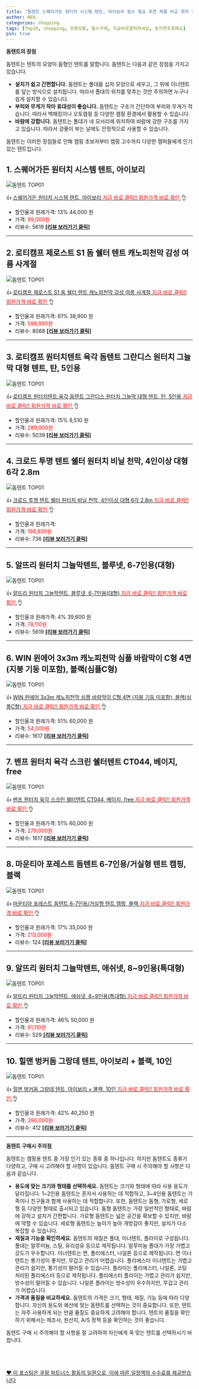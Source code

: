 ```yaml
---
title: "돔텐트 스퀘어가든 원터치 시스템 텐트, 아이보리 필수 필요 추천 제품 비교 최저 가격 비교 장점 구매 후기 구매평"
author: NEO.
categories: shopping
tags: [Top10, shopping, 유행상품, 필수구매, 지금바로클릭하세요, 놓치면후회해요]
pin: true
---
```

**돔텐트의 장점**

돔텐트는 텐트의 모양이 돔형인 텐트를 말합니다. 돔텐트는 다음과 같은 장점을 가지고 있습니다.

* **설치가 쉽고 간편합니다.** 돔텐트는 폴대를 십자 모양으로 세우고, 그 위에 이너텐트를 덮는 방식으로 설치됩니다. 따라서 폴대의 위치를 맞추는 것만 주의하면 누구나 쉽게 설치할 수 있습니다.
* **부피와 무게가 작아 휴대성이 좋습니다.** 돔텐트는 구조가 간단하여 부피와 무게가 작습니다. 따라서 백패킹이나 오토캠핑 등 다양한 캠핑 환경에서 활용할 수 있습니다.
* **바람에 강합니다.** 돔텐트는 폴대가 네 모서리에 위치하여 바람에 강한 구조를 가지고 있습니다. 따라서 강풍이 부는 날에도 안정적으로 사용할 수 있습니다.

돔텐트는 이러한 장점들로 인해 캠핑 초보자부터 캠핑 고수까지 다양한 캠퍼들에게 인기 있는 텐트입니다.

   

## 1. 스퀘어가든 원터치 시스템 텐트, 아이보리

![돔텐트 TOP01](https://thumbnail9.coupangcdn.com/thumbnails/remote/490x490ex/image/vendor_inventory/e684/eee8ad37a5859a38b415483bbfc70cb7a14653e3a23cbda9d3ca6f85bcd3.jpg)


👍 [스퀘어가든 원터치 시스템 텐트, 아이보리 <font color=red> 지금 바로 클릭!! 회원가격 바로 확인 </font> ](https://link.coupang.com/re/AFFSDP?lptag=AF3617701&subid=GithubCoopas&pageKey=7442643347&traceid=V0-153&itemId=19356852476&vendorItemId=86469938583) 👌 


- 할인율과 원래가격: 13%  44,000   원
- 가격: <span style='color:red'>99,000원</span>
- 리뷰수: 5619  [**[리뷰 보러가기 클릭]**](https://link.coupang.com/re/AFFSDP?lptag=AF3617701&subid=GithubCoopas&pageKey=7442643347&traceid=V0-153&itemId=19356852476&vendorItemId=86469938583)

---


   

## 2. 로티캠프 제로스트 S1 돔 쉘터 텐트 캐노피천막 감성 여름 사계절

![돔텐트 TOP01](https://thumbnail6.coupangcdn.com/thumbnails/remote/490x490ex/image/vendor_inventory/a3b5/4cb8567586712fa36d7300d950749939002590be1fc23fd91a05b16f9632.jpg)


👍 [로티캠프 제로스트 S1 돔 쉘터 텐트 캐노피천막 감성 여름 사계절 <font color=red> 지금 바로 클릭!! 회원가격 바로 확인 </font> ](https://link.coupang.com/re/AFFSDP?lptag=AF3617701&subid=GithubCoopas&pageKey=7505708937&traceid=V0-153&itemId=19656355934&vendorItemId=85905415336) 👌 


- 할인율과 원래가격: 61%  38,900   원
- 가격: <span style='color:red'>598,990원</span>
- 리뷰수: 8068  [**[리뷰 보러가기 클릭]**](https://link.coupang.com/re/AFFSDP?lptag=AF3617701&subid=GithubCoopas&pageKey=7505708937&traceid=V0-153&itemId=19656355934&vendorItemId=85905415336)

---


   

## 3. 로티캠프 원터치텐트 육각 돔텐트 그란디스 원터치 그늘막 대형 텐트, 탄, 5인용

![돔텐트 TOP01](https://thumbnail8.coupangcdn.com/thumbnails/remote/490x490ex/image/vendor_inventory/b862/2d0f915cbcec02ad73503cd94e76a89e6ad7eb55214c000d387ddfddcabb.jpg)


👍 [로티캠프 원터치텐트 육각 돔텐트 그란디스 원터치 그늘막 대형 텐트, 탄, 5인용 <font color=red> 지금 바로 클릭!! 회원가격 바로 확인 </font> ](https://link.coupang.com/re/AFFSDP?lptag=AF3617701&subid=GithubCoopas&pageKey=6274978611&traceid=V0-153&itemId=12853312700&vendorItemId=80118735682) 👌 


- 할인율과 원래가격: 15%  8,510   원
- 가격: <span style='color:red'>289,000원</span>
- 리뷰수: 5039  [**[리뷰 보러가기 클릭]**](https://link.coupang.com/re/AFFSDP?lptag=AF3617701&subid=GithubCoopas&pageKey=6274978611&traceid=V0-153&itemId=12853312700&vendorItemId=80118735682)

---


   

## 4. 크로드 투명 텐트 쉘터 원터치 비닐 천막, 4인이상 대형 6각 2.8m

![돔텐트 TOP01](https://thumbnail7.coupangcdn.com/thumbnails/remote/490x490ex/image/vendor_inventory/27a2/3042e67ce8d0866eec53eb3a5b16b64437dabf014913f228dc58b0193d53.jpg)


👍 [크로드 투명 텐트 쉘터 원터치 비닐 천막, 4인이상 대형 6각 2.8m <font color=red> 지금 바로 클릭!! 회원가격 바로 확인 </font> ](https://link.coupang.com/re/AFFSDP?lptag=AF3617701&subid=GithubCoopas&pageKey=6364336775&traceid=V0-153&itemId=13450413242&vendorItemId=84014543411) 👌 


- 할인율과 원래가격: 
- 가격: <span style='color:red'>198,800원</span>
- 리뷰수: 736  [**[리뷰 보러가기 클릭]**](https://link.coupang.com/re/AFFSDP?lptag=AF3617701&subid=GithubCoopas&pageKey=6364336775&traceid=V0-153&itemId=13450413242&vendorItemId=84014543411)

---


   

## 5. 알뜨리 원터치 그늘막텐트, 블루넷, 6-7인용(대형)

![돔텐트 TOP01](https://thumbnail8.coupangcdn.com/thumbnails/remote/490x490ex/image/retail/images/2879084223042080-6749f87b-63a6-416d-8fe4-c431b9a0593c.jpg)


👍 [알뜨리 원터치 그늘막텐트, 블루넷, 6-7인용(대형) <font color=red> 지금 바로 클릭!! 회원가격 바로 확인 </font> ](https://link.coupang.com/re/AFFSDP?lptag=AF3617701&subid=GithubCoopas&pageKey=82897933&traceid=V0-153&itemId=287610988&vendorItemId=3638571706) 👌 


- 할인율과 원래가격: 4%  39,600   원
- 가격: <span style='color:red'>78,110원</span>
- 리뷰수: 5619  [**[리뷰 보러가기 클릭]**](https://link.coupang.com/re/AFFSDP?lptag=AF3617701&subid=GithubCoopas&pageKey=82897933&traceid=V0-153&itemId=287610988&vendorItemId=3638571706)

---


   

## 6. WIN 윈에어 3x3m 캐노피천막 심플 바람막이 C형 4면 (지붕 기둥 미포함), 블랙(심플C형)

![돔텐트 TOP01](https://thumbnail8.coupangcdn.com/thumbnails/remote/490x490ex/image/vendor_inventory/6824/1db324e744861e3082b21cfcc8522971c730e2d87c0fe11c95de4bee64cd.jpg)


👍 [WIN 윈에어 3x3m 캐노피천막 심플 바람막이 C형 4면 (지붕 기둥 미포함), 블랙(심플C형) <font color=red> 지금 바로 클릭!! 회원가격 바로 확인 </font> ](https://link.coupang.com/re/AFFSDP?lptag=AF3617701&subid=GithubCoopas&pageKey=6697951161&traceid=V0-153&itemId=15502933492&vendorItemId=82722250163) 👌 


- 할인율과 원래가격: 51%  60,000   원
- 가격: <span style='color:red'>54,000원</span>
- 리뷰수: 1617  [**[리뷰 보러가기 클릭]**](https://link.coupang.com/re/AFFSDP?lptag=AF3617701&subid=GithubCoopas&pageKey=6697951161&traceid=V0-153&itemId=15502933492&vendorItemId=82722250163)

---


   

## 7. 밴프 원터치 육각 스크린 쉘터텐트 CT044, 베이지, free

![돔텐트 TOP01](https://thumbnail9.coupangcdn.com/thumbnails/remote/490x490ex/image/rs_quotation_api/nn5w00zm/b3ac1656f53d48c8bf80f7ec63430a51.jpg)


👍 [밴프 원터치 육각 스크린 쉘터텐트 CT044, 베이지, free <font color=red> 지금 바로 클릭!! 회원가격 바로 확인 </font> ](https://link.coupang.com/re/AFFSDP?lptag=AF3617701&subid=GithubCoopas&pageKey=7665111735&traceid=V0-153&itemId=20431464909&vendorItemId=87718658050) 👌 


- 할인율과 원래가격: 51%  60,000   원
- 가격: <span style='color:red'>279,000원</span>
- 리뷰수: 1617  [**[리뷰 보러가기 클릭]**](https://link.coupang.com/re/AFFSDP?lptag=AF3617701&subid=GithubCoopas&pageKey=7665111735&traceid=V0-153&itemId=20431464909&vendorItemId=87718658050)

---


   

## 8. 마운티아 포레스트 돔텐트 6-7인용/거실형 텐트 캠핑, 블랙

![돔텐트 TOP01](https://thumbnail9.coupangcdn.com/thumbnails/remote/490x490ex/image/vendor_inventory/5e76/c05f100377f345872c4a5a1f1ec2f1a79239e359c5460c4563c5f64e6eeb.jpg)


👍 [마운티아 포레스트 돔텐트 6-7인용/거실형 텐트 캠핑, 블랙 <font color=red> 지금 바로 클릭!! 회원가격 바로 확인 </font> ](https://link.coupang.com/re/AFFSDP?lptag=AF3617701&subid=GithubCoopas&pageKey=7549428513&traceid=V0-153&itemId=19864105431&vendorItemId=86964977654) 👌 


- 할인율과 원래가격: 17%  35,000   원
- 가격: <span style='color:red'>213,000원</span>
- 리뷰수: 124  [**[리뷰 보러가기 클릭]**](https://link.coupang.com/re/AFFSDP?lptag=AF3617701&subid=GithubCoopas&pageKey=7549428513&traceid=V0-153&itemId=19864105431&vendorItemId=86964977654)

---


   

## 9. 알뜨리 원터치 그늘막텐트, 애쉬넷, 8~9인용(특대형)

![돔텐트 TOP01](https://thumbnail10.coupangcdn.com/thumbnails/remote/490x490ex/image/retail/images/2879730023725209-821eca4f-67b1-4d00-a839-bf9cf91c8dba.png)


👍 [알뜨리 원터치 그늘막텐트, 애쉬넷, 8~9인용(특대형) <font color=red> 지금 바로 클릭!! 회원가격 바로 확인 </font> ](https://link.coupang.com/re/AFFSDP?lptag=AF3617701&subid=GithubCoopas&pageKey=82897933&traceid=V0-153&itemId=642071051&vendorItemId=4674651232) 👌 


- 할인율과 원래가격: 46%  50,000   원
- 가격: <span style='color:red'>91,110원</span>
- 리뷰수: 529  [**[리뷰 보러가기 클릭]**](https://link.coupang.com/re/AFFSDP?lptag=AF3617701&subid=GithubCoopas&pageKey=82897933&traceid=V0-153&itemId=642071051&vendorItemId=4674651232)

---


   

## 10. 힐맨 벙커돔 그랑데 텐트, 아이보리 + 블랙, 10인

![돔텐트 TOP01](https://thumbnail10.coupangcdn.com/thumbnails/remote/490x490ex/image/rs_quotation_api/tjmrikzp/96a7c4d093634106a3813eeabe5784eb.jpg)


👍 [힐맨 벙커돔 그랑데 텐트, 아이보리 + 블랙, 10인 <font color=red> 지금 바로 클릭!! 회원가격 바로 확인 </font> ](https://link.coupang.com/re/AFFSDP?lptag=AF3617701&subid=GithubCoopas&pageKey=6271696086&traceid=V0-153&itemId=12829219668&vendorItemId=80094933708) 👌 


- 할인율과 원래가격: 42%  40,250   원
- 가격: <span style='color:red'>390,000원</span>
- 리뷰수: 412  [**[리뷰 보러가기 클릭]**](https://link.coupang.com/re/AFFSDP?lptag=AF3617701&subid=GithubCoopas&pageKey=6271696086&traceid=V0-153&itemId=12829219668&vendorItemId=80094933708)

---
**돔텐트 구매시 주의점**

돔텐트는 캠핑용 텐트 중 가장 인기 있는 종류 중 하나입니다. 하지만 돔텐트도 종류가 다양하고, 구매 시 고려해야 할 사항이 있습니다. 돔텐트 구매 시 주의해야 할 사항은 다음과 같습니다.

* **용도에 맞는 크기와 형태를 선택하세요.** 돔텐트는 크기와 형태에 따라 사용 용도가 달라집니다. 1~2인용 돔텐트는 혼자서 사용하는 데 적합하고, 3~4인용 돔텐트는 가족이나 친구들과 함께 사용하는 데 적합합니다. 또한, 돔텐트는 돔형, 가로형, 세로형 등 다양한 형태로 출시되고 있습니다. 돔형 돔텐트는 가장 일반적인 형태로, 바람에 강하고 설치가 간편합니다. 가로형 돔텐트는 넓은 공간을 확보할 수 있지만, 바람에 약할 수 있습니다. 세로형 돔텐트는 높이가 높아 개방감이 좋지만, 설치가 다소 복잡할 수 있습니다.
* **재질과 기능을 확인하세요.** 돔텐트의 재질은 폴대, 이너텐트, 플라이로 구성됩니다. 폴대는 알루미늄, 스틸, 유리섬유 등으로 제작됩니다. 알루미늄 폴대가 가장 가볍고 강도가 우수합니다. 이너텐트는 면, 폴리에스터, 나일론 등으로 제작됩니다. 면 이너텐트는 통기성이 좋지만, 무겁고 관리가 어렵습니다. 폴리에스터 이너텐트는 가볍고 관리가 쉽지만, 통기성이 떨어질 수 있습니다. 플라이는 폴리에스터, 나일론, 코팅 처리된 폴리에스터 등으로 제작됩니다. 폴리에스터 플라이는 가볍고 관리가 쉽지만, 방수성이 떨어질 수 있습니다. 나일론 플라이는 방수성이 우수하지만, 무겁고 관리가 어렵습니다.
* **가격과 품질을 비교하세요.** 돔텐트의 가격은 크기, 형태, 재질, 기능 등에 따라 다양합니다. 자신의 용도와 예산에 맞는 돔텐트를 선택하는 것이 중요합니다. 또한, 텐트는 자주 사용하게 되는 만큼 품질도 중요하게 고려해야 합니다. 텐트의 품질을 확인하기 위해서는 제조사, 원산지, A/S 정책 등을 확인하는 것이 좋습니다.

돔텐트 구매 시 주의해야 할 사항을 잘 고려하여 자신에게 꼭 맞는 텐트를 선택하시기 바랍니다.<br><br><br><br><br> [ ❤  이 포스팅은 쿠팡 파트너스 활동의 일환으로, 이에 따른 일정액의 수수료를 제공받습니다](https://link.coupang.com/a/bcEFyh)